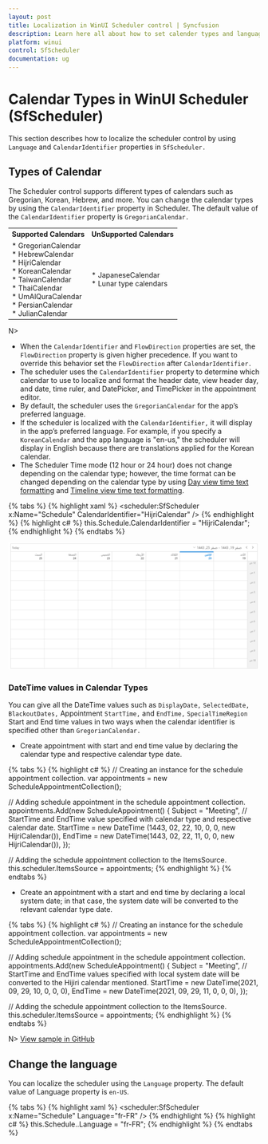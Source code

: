 ```yaml
---
layout: post
title: Localization in WinUI Scheduler control | Syncfusion
description: Learn here all about how to set calender types and language to localize the scheduler (SfScheduler) control, its elements, and more.
platform: winui
control: SfScheduler
documentation: ug
---
```


# Calendar Types in WinUI Scheduler (SfScheduler)
This section describes how to localize the scheduler control by using `Language` and `CalendarIdentifier` properties in `SfScheduler.`

## Types of Calendar
The Scheduler control supports different types of calendars such as Gregorian, Korean, Hebrew, and more. You can change the calendar types by using the `CalendarIdentifier` property in Scheduler. The default value of the `CalendarIdentifier` property is `GregorianCalendar.`

<table>
<tr>
<th>Supported Calendars</th>
<th>UnSupported Calendars</th>
</tr>
<tr>

<td>
* GregorianCalendar<br>
* HebrewCalendar<br>
* HijriCalendar<br>
* KoreanCalendar<br>
* TaiwanCalendar<br>
* ThaiCalendar<br>
* UmAlQuraCalendar<br>
* PersianCalendar<br>
* JulianCalendar<br>
</td>

<td>
* JapaneseCalendar<br>
* Lunar type calendars<br>
</td>
</tr>
</table>

N> 
* When the `CalendarIdentifier` and `FlowDirection` properties are set, the `FlowDirection` property is given higher precedence. If you want to override this behavior set the `FlowDirection` after `CalendarIdentifier.`
* The scheduler uses the `CalendarIdentifier` property to determine which calendar to use to localize and format the header date, view header day, and date, time ruler, and DatePicker, and TimePicker in the appointment editor.
* By default, the scheduler uses the `GregorianCalendar` for the app’s preferred language.
* If the scheduler is localized with the `CalendarIdentifier,` it will display in the app’s preferred language. For example, if you specify a `KoreanCalendar` and the app language is "en-us," the scheduler will display in English because there are translations applied for the Korean calendar.
* The Scheduler Time mode (12 hour or 24 hour) does not change depending on the calendar type; however, the time format can be changed depending on the calendar type by using [Day view time text formatting](https://help.syncfusion.com/winui/scheduler/day-week-views#time-ruler-text-formatting) and [Timeline view time text formatting](https://help.syncfusion.com/winui/scheduler/timeline-views#time-ruler-text-formatting).

{% tabs %}
{% highlight xaml %}
<scheduler:SfScheduler x:Name="Schedule"
                       CalendarIdentifier="HijriCalendar" />
{% endhighlight %}
{% highlight c# %}
this.Schedule.CalendarIdentifier = "HijriCalendar";
{% endhighlight %}
{% endtabs %}

![Calendar types in WinUI scheduer](Localization_Images/Calendar-type.png)

### DateTime values in Calendar Types
You can give all the DateTime values such as `DisplayDate,` `SelectedDate,` `BlackoutDates,` Appointment `StartTime,` and `EndTime,` `SpecialTimeRegion` Start and End time values in two ways when the calendar identifier is specified other than `GregorianCalendar.`

* Create appointment with start and end time value by declaring the calendar type and respective calendar type date.

{% tabs %}
{% highlight c# %}
// Creating an instance for the schedule appointment collection.
var appointments = new ScheduleAppointmentCollection();

// Adding schedule appointment in the schedule appointment collection.
appointments.Add(new ScheduleAppointment()
{
   Subject = "Meeting",
   // StartTime and EndTime value specified with calendar type and respective calendar date.
   StartTime = new DateTime (1443, 02, 22, 10, 0, 0, new HijriCalendar()),
   EndTime = new DateTime(1443, 02, 22, 11, 0, 0, new HijriCalendar()),
});

// Adding the schedule appointment collection to the ItemsSource.
this.scheduler.ItemsSource = appointments;
{% endhighlight %}
{% endtabs %}

* Create an appointment with a start and end time by declaring a local system date; in that case, the system date will be converted to the relevant calendar type date.

{% tabs %}
{% highlight c# %}
// Creating an instance for the schedule appointment collection.
var appointments = new ScheduleAppointmentCollection();

// Adding schedule appointment in the schedule appointment collection.
appointments.Add(new ScheduleAppointment()
{
   Subject = "Meeting",
  // StartTime and EndTime values specified with local system date will be converted to the Hijiri calendar mentioned.
   StartTime = new DateTime(2021, 09, 29, 10, 0, 0, 0),
   EndTime = new DateTime(2021, 09, 29, 11, 0, 0, 0),
});

// Adding the schedule appointment collection to the ItemsSource.
this.scheduler.ItemsSource = appointments;
{% endhighlight %}
{% endtabs %}

N> [View sample in GitHub](https://github.com/SyncfusionExamples/WinUI-Scheduler-Examples/tree/main/CalendarTypes)

## Change the language
You can localize the scheduler using the `Language` property. The default value of Language property is `en-US`.

{% tabs %}
{% highlight xaml %}
<scheduler:SfScheduler x:Name="Schedule"
                       Language="fr-FR" />
{% endhighlight %}
{% highlight c# %}
this.Schedule..Language = "fr-FR";
{% endhighlight %}
{% endtabs %}